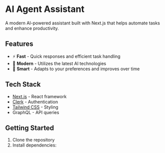# AI Agent Assistant

A modern AI-powered assistant built with Next.js that helps automate tasks and enhance productivity.

## Features

- ⚡️ **Fast** - Quick responses and efficient task handling
- 🤖 **Modern** - Utilizes the latest AI technologies
- 🧠 **Smart** - Adapts to your preferences and improves over time

## Tech Stack

- [Next.js](https://nextjs.org) - React framework
- [Clerk](https://clerk.com) - Authentication
- [Tailwind CSS](https://tailwindcss.com) - Styling
- GraphQL - API queries

## Getting Started

1. Clone the repository
2. Install dependencies:
